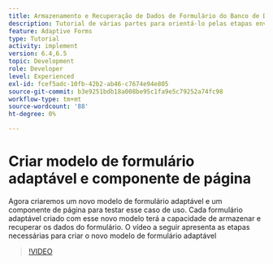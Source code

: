 ```yaml
---
title: Armazenamento e Recuperação de Dados de Formulário do Banco de Dados MySQL - Criar Modelo de Formulário Adaptável e Componente de Página
description: Tutorial de várias partes para orientá-lo pelas etapas envolvidas no armazenamento e recuperação de dados do formulário
feature: Adaptive Forms
type: Tutorial
activity: implement
version: 6.4,6.5
topic: Development
role: Developer
level: Experienced
exl-id: fcef5adc-10fb-42b2-ab46-c7674e94e805
source-git-commit: b3e9251bdb18a008be95c1fa9e5c79252a74fc98
workflow-type: tm+mt
source-wordcount: '88'
ht-degree: 0%

---
```


# Criar modelo de formulário adaptável e componente de página

Agora criaremos um novo modelo de formulário adaptável e um componente de página para testar esse caso de uso. Cada formulário adaptável criado com esse novo modelo terá a capacidade de armazenar e recuperar os dados do formulário.
O vídeo a seguir apresenta as etapas necessárias para criar o novo modelo de formulário adaptável
>[!VIDEO](https://video.tv.adobe.com/v/27828?quality=12&learn=on)
